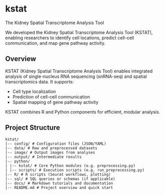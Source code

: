 # kstat
The Kidney Spatial Transcriptome Analysis Tool

We developed the Kidney Spatial Transcriptome Analysis Tool (KSTAT), enabling researchers to identify cell locations, predict cell-cell communication, and map gene pathway activity.

## Overview

KSTAT (Kidney Spatial Transcriptome Analysis Tool) enables integrated analysis of single-nucleus RNA sequencing (snRNA-seq) and spatial transcriptomics data. It supports:

- Cell type localization
- Prediction of cell-cell communication
- Spatial mapping of gene pathway activity

KSTAT combines R and Python components for efficient, modular analysis.

## Project Structure
```text
kstat/
|-- config/ # Configuration files (JSON/YAML)
|-- data/ # Raw and preprocessed datasets
|-- image/ # Output images from analyses
|-- output/ # Intermediate results
|-- python/
| |-- kstat/ # Core Python modules (e.g. preprocessing.py)
| |-- scripts/ # Execution scripts (e.g. run_preprocessing.py)
|-- R/ # R scripts (Seurat workflows, plotting)
|-- sql/ # SQL queries or schemas (if applicable)
|-- docs/ # Markdown tutorials and documentation
|-- README.md # Project overview and quick start
